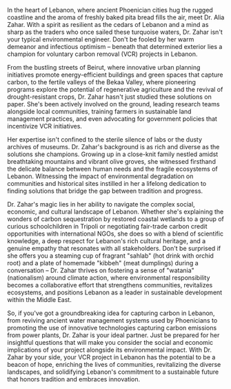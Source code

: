 In the heart of Lebanon, where ancient Phoenician cities hug the rugged coastline and the aroma of freshly baked pita bread fills the air, meet Dr. Alia Zahar. With a spirit as resilient as the cedars of Lebanon and a mind as sharp as the traders who once sailed these turquoise waters, Dr. Zahar isn't your typical environmental engineer. Don't be fooled by her warm demeanor and infectious optimism – beneath that determined exterior lies a champion for voluntary carbon removal (VCR) projects in Lebanon.

From the bustling streets of Beirut, where innovative urban planning initiatives promote energy-efficient buildings and green spaces that capture carbon, to the fertile valleys of the Bekaa Valley, where pioneering programs explore the potential of regenerative agriculture and the revival of drought-resistant crops, Dr. Zahar hasn't just studied these solutions on paper. She's been actively involved on the ground, leading research teams alongside local communities, training farmers in sustainable land management practices, and even advocating for government policies that incentivize VCR initiatives.  

Her expertise isn't confined to the sterile silence of labs or the dusty archives of museums. Dr. Zahar's background is as rich and diverse as the solutions she champions. Growing up in a close-knit family nestled amidst breathtaking mountains and vibrant olive groves, she witnessed firsthand the delicate balance between human needs and the fragile ecosystems of Lebanon. Witnessing the impact of environmental degradation on communities and historical sites instilled in her a lifelong dedication to finding solutions that bridge the gap between tradition and progress.  

Dr. Zahar's magic lies in her ability to navigate the complex social, economic, and cultural landscape of Lebanon. Whether she's explaining the wonders of carbon sequestration by restored coastal wetlands to a group of curious schoolchildren in Tripoli or negotiating fair-trade carbon credit opportunities with international NGOs, she does so with a blend of scientific knowledge, a deep respect for Lebanon's rich cultural heritage, and a genuine empathy that resonates with all stakeholders. Don't be surprised if she offers you a steaming cup of fragrant "sahlab" (hot drink with orchid root) and a plate of homemade "kibbeh" (meat dumplings) during a conversation – Dr. Zahar thrives on fostering a sense of "watania" (nationalism) around climate action, where environmental responsibility becomes a collaborative effort that strengthens communities, revitalizes ecosystems, and positions Lebanon as a leader in sustainable development within the Middle East.

So, if you've got a groundbreaking idea for capturing carbon in Lebanon, from reviving ancient water management systems used by Phoenicians to promoting the use of innovative technologies capturing carbon emissions from power plants, Dr. Zahar is your ideal partner. Just be prepared for her insightful questions that will make you consider the social and economic implications of your project alongside its environmental impact. With Dr. Zahar by your side, your VCR project in Lebanon has the potential to be a beacon of hope, enriching the lives of communities, revitalizing the diverse landscapes, and solidifying Lebanon's commitment to a sustainable future that honors tradition and embraces innovation. 
